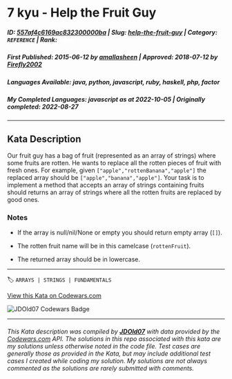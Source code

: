 # 7 kyu - Help the Fruit Guy

##### **ID**: [557af4c6169ac832300000ba](https://www.codewars.com/kata/557af4c6169ac832300000ba) | **Slug**: [help-the-fruit-guy](https://www.codewars.com/kata/557af4c6169ac832300000ba) | **Category**: `REFERENCE` | **Rank**: <span style="color:white">7 kyu</span>

##### **First Published**: 2015-06-12 ***by*** [amallasheen](https://www.codewars.com/users/amallasheen) | **Approved**: 2018-07-12 ***by*** [Firefly2002](https://www.codewars.com/users/Firefly2002)

##### **Languages Available**: java, python, javascript, ruby, haskell, php, factor

##### **My Completed Languages**: javascript ***as at*** 2022-10-05 | **Originally completed**: 2022-08-27

---

## Kata Description


Our fruit guy has a bag of fruit (represented as an array of strings) where some fruits are rotten. He wants to replace all the rotten pieces of fruit with fresh ones. For example, given `["apple","rottenBanana","apple"]` the replaced array should be `["apple","banana","apple"]`. Your task is to implement a method that accepts an array of strings containing fruits should returns an array of strings where all the rotten fruits are replaced by good ones. 



### Notes



- If the array is null/nil/None or empty you should return empty array (`[]`).

- The rotten fruit name will be in this camelcase (`rottenFruit`).

- The returned array should be in lowercase.

---


🏷 `ARRAYS | STRINGS | FUNDAMENTALS`


[View this Kata on Codewars.com](https://www.codewars.com/kata/557af4c6169ac832300000ba)

![](https://www.codewars.com/users/jdold07/badges/large "JDOld07 Codewars Badge")

---

###### *This Kata description was compiled by [**JDOld07**](https://tpstech.dev) with data provided by the [Codewars.com](https://www.codewars.com) API.  The solutions in this repo associated with this kata are my solutions unless otherwise noted in the code file.  Test cases are generally those as provided in the Kata, but may include additional test cases I created while coding my solution.  My solutions are not always commented as the solutions are rarely submitted with comments.*
